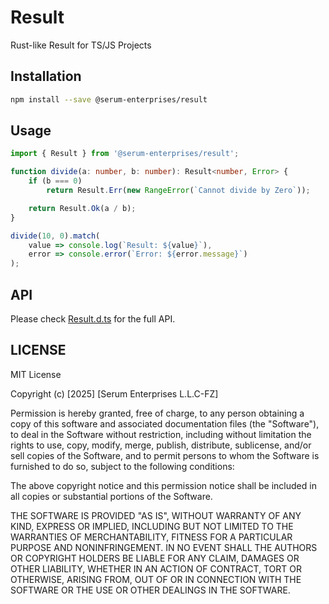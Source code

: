 # Result

Rust-like Result for TS/JS Projects

## Installation

```bash
npm install --save @serum-enterprises/result
```

## Usage

```typescript
import { Result } from '@serum-enterprises/result';

function divide(a: number, b: number): Result<number, Error> {
	if (b === 0)
		return Result.Err(new RangeError(`Cannot divide by Zero`));

	return Result.Ok(a / b);
}

divide(10, 0).match(
	value => console.log(`Result: ${value}`),
	error => console.error(`Error: ${error.message}`)
);
```

## API

Please check [Result.d.ts](./types/Result.d.ts) for the full API.

## LICENSE

MIT License

Copyright (c) [2025] [Serum Enterprises L.L.C-FZ]

Permission is hereby granted, free of charge, to any person obtaining a copy
of this software and associated documentation files (the "Software"), to deal
in the Software without restriction, including without limitation the rights
to use, copy, modify, merge, publish, distribute, sublicense, and/or sell
copies of the Software, and to permit persons to whom the Software is
furnished to do so, subject to the following conditions:

The above copyright notice and this permission notice shall be included in all
copies or substantial portions of the Software.

THE SOFTWARE IS PROVIDED "AS IS", WITHOUT WARRANTY OF ANY KIND, EXPRESS OR
IMPLIED, INCLUDING BUT NOT LIMITED TO THE WARRANTIES OF MERCHANTABILITY,
FITNESS FOR A PARTICULAR PURPOSE AND NONINFRINGEMENT. IN NO EVENT SHALL THE
AUTHORS OR COPYRIGHT HOLDERS BE LIABLE FOR ANY CLAIM, DAMAGES OR OTHER
LIABILITY, WHETHER IN AN ACTION OF CONTRACT, TORT OR OTHERWISE, ARISING FROM,
OUT OF OR IN CONNECTION WITH THE SOFTWARE OR THE USE OR OTHER DEALINGS IN THE
SOFTWARE.